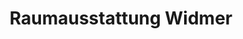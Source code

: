 ---
title: "Raumausstattung Widmer"
url: /backnang/raumausstattung-widmer/
shop: Raumausstattung
---